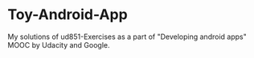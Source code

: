 # Toy-Android-App

My solutions of ud851-Exercises as a part of "Developing android apps" MOOC by Udacity and Google.
